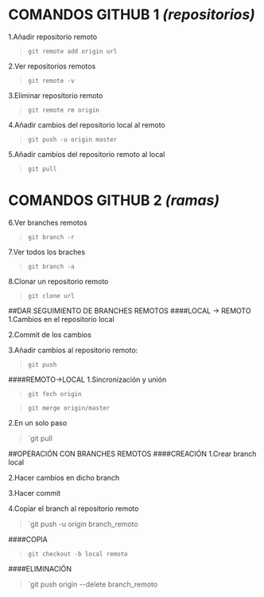 # **COMANDOS GITHUB 1** *(repositorios)*


1.Añadir repositorio remoto
> `git remote add origin url`

2.Ver repositorios remotos
> `git remote -v`

3.Eliminar repositorio remoto
> `git remote rm origin`

4.Añadir cambios del repositorio local al remoto
> `git push -u origin master`

5.Añadir cambios del repositorio remoto al local
> `git pull`

# **COMANDOS GITHUB 2** *(ramas)*

6.Ver branches remotos
> `git branch -r`

7.Ver todos los braches
> `git branch -a`

8.Clonar un repositorio remoto
> `git clone url`

##DAR SEGUIMIENTO DE BRANCHES REMOTOS
####LOCAL -> REMOTO
1.Cambios en el repositorio local

2.Commit de los cambios

3.Añadir cambios al repositorio remoto:
> `git push`

####REMOTO->LOCAL
1.Sincronización y unión

> `git fech origin`

> `git merge origin/master`

2.En un solo paso
> `git pull

##OPERACIÓN CON BRANCHES REMOTOS
####CREACIÓN
1.Crear branch local

2.Hacer cambios en dicho branch

3.Hacer commit

4.Copiar el branch al repositorio remoto
> `git push -u origin branch_remoto

####COPIA
> `git checkout -b local remoto`

####ELIMINACIÓN
> `git push origin --delete branch_remoto

